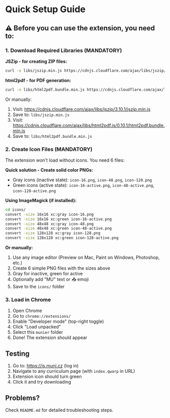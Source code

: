# Quick Setup Guide

## ⚠️ Before you can use the extension, you need to:

### 1. Download Required Libraries (MANDATORY)

**JSZip - for creating ZIP files:**
```bash
curl -o libs/jszip.min.js https://cdnjs.cloudflare.com/ajax/libs/jszip/3.10.1/jszip.min.js
```

**html2pdf - for PDF generation:**
```bash
curl -o libs/html2pdf.bundle.min.js https://cdnjs.cloudflare.com/ajax/libs/html2pdf.js/0.10.1/html2pdf.bundle.min.js
```

Or manually:
1. Visit: https://cdnjs.cloudflare.com/ajax/libs/jszip/3.10.1/jszip.min.js
2. Save to: `libs/jszip.min.js`
3. Visit: https://cdnjs.cloudflare.com/ajax/libs/html2pdf.js/0.10.1/html2pdf.bundle.min.js
4. Save to: `libs/html2pdf.bundle.min.js`

### 2. Create Icon Files (MANDATORY)

The extension won't load without icons. You need 6 files:

**Quick solution - Create solid color PNGs:**
- Gray icons (inactive state): `icon-16.png`, `icon-48.png`, `icon-128.png`
- Green icons (active state): `icon-16-active.png`, `icon-48-active.png`, `icon-128-active.png`

**Using ImageMagick (if installed):**
```bash
cd icons/
convert -size 16x16 xc:gray icon-16.png
convert -size 16x16 xc:green icon-16-active.png
convert -size 48x48 xc:gray icon-48.png
convert -size 48x48 xc:green icon-48-active.png
convert -size 128x128 xc:gray icon-128.png
convert -size 128x128 xc:green icon-128-active.png
```

**Or manually:**
1. Use any image editor (Preview on Mac, Paint on Windows, Photoshop, etc.)
2. Create 6 simple PNG files with the sizes above
3. Gray for inactive, green for active
4. Optionally add "MU" text or 📥 emoji
5. Save to the `icons/` folder

### 3. Load in Chrome

1. Open Chrome
2. Go to `chrome://extensions/`
3. Enable "Developer mode" (top-right toggle)
4. Click "Load unpacked"
5. Select this `munier` folder
6. Done! The extension should appear

## Testing

1. Go to: https://is.muni.cz (log in)
2. Navigate to any curriculum page (with `index.qwarp` in URL)
3. Extension icon should turn green
4. Click it and try downloading

## Problems?

Check `README.md` for detailed troubleshooting steps.

